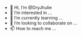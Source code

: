 - 👋 Hi, I’m @DryJhulie
- 👀 I’m interested in ...
- 🌱 I’m currently learning ...
- 💞️ I’m looking to collaborate on ...
- 📫 How to reach me ...

<!---
DryJhulie/DryJhulie is a ✨ special ✨ repository because its `README.md` (this file) appears on your GitHub profile.
You can click the Preview link to take a look at your changes.
--->
